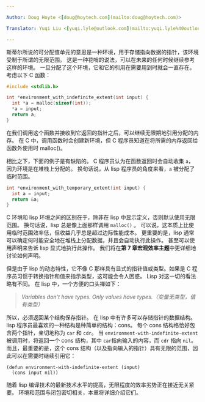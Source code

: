 ```yaml
---

Author: Doug Hoyte <[doug@hoytech.com](mailto:doug@hoytech.com)>

Translator: Yuqi Liu <[yuqi.lyle@outlook.com](mailto:yuqi.lyle%40outlook.com)>

---
```


斯蒂尔所说的可分配值单元的意思是一种环境，用于存储指向数据的指针，该环境受制于所谓的无限范围。 这是一种花哨的说法，可以在未来的任何时候继续参考这样的环境。 一旦分配了这个环境，它和它的引用在需要用到时就会一直存在。 考虑以下 C 函数：
```c
#include <stdlib.h>

int *environment_with_indefinite_extent(int input) {
  int *a = malloc(sizeof(int));
  *a = input;
  return a;
}
```
在我们调用这个函数并接收到它返回的指针之后，可以继续无限期地引用分配的内存。 在 C 中，调用函数时会创建新环境，但 C 程序员知道在将所需的内存返回给函数外使用时 malloc()。


相比之下，下面的例子是有缺陷的。 C 程序员认为在函数返回时会自动收集 `a`，因为环境是在堆栈上分配的。 换句话说，从 lisp 程序员的角度来看，`a` 被分配了临时范围。
```c
int *environment_with_temporary_extent(int input) {
  int a = input;
  return &a;
}
```
C 环境和 lisp 环境之间的区别在于，除非在 lisp 中显示定义，否则默认使用无限范围。 换句话说，lisp 总是像上面那样调用 `malloc()` 。 可以说，这本质上比使用临时范围效率低，但收益几乎总是超过边际性能成本。 更重要的是，lisp 通常可以确定何时能安全地在堆栈上分配数据，并且会自动执行此操作。 甚至可以使用声明来告诉 lisp 显式地执行此操作。 我们将在**第 7 章宏观效率主题**中更详细地讨论如何声明。
​

但是由于 lisp 的动态特性，它不像 C 那样具有显式的指针值或类型。如果是 C 程序员习惯于转换指针和值来指示类型，这可能会令人困惑。 Lisp 对这一切的看法略有不同。 在 lisp 中，一个方便的口头禅如下：
> _Variables don't have types. Only values have types.（变量无类型，值有类型）_

所以，必须返回某个结构保存指针。 在 lisp 中有许多可以存储指针的数据结构。 lisp 程序员最喜欢的一种结构是种简单的结构：cons。 每个 cons 结构格恰好包含两个指针，亲切地称为 `car` 和 `cdr`。 当 `environment-with-indefinite-extent`被调用时，将返回一个 cons 结构，其中 `car`指向输入的内容，而 `cdr` 指向 `nil`。 而且，最重要的是，这个 cons 结构（以及指向输入的指针）具有无限的范围，因此可以在需要时继续引用它：
```
(defun environment-with-indefinite-extent (input)
  (cons input nil))
```
随着 lisp 编译技术的最新技术水平的提高，无限程度的效率劣势正在接近无关紧要。 环境和范围与闭包密切相关，本章将详细介绍它们。
